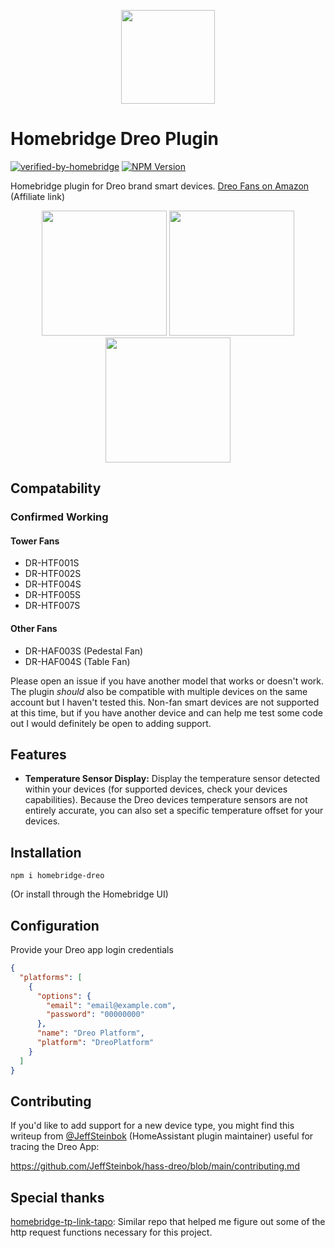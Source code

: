 <p align="center">
  <img src="https://play-lh.googleusercontent.com/8qg4gA2ZhxBNPPSlp3zT4Z54Meh-emx-JXs8M0H78_4ExRA1qE0aNpO00bI_2lbWo5g=w480-h960-rw" width=150>
</p>

# Homebridge Dreo Plugin
[![verified-by-homebridge](https://badgen.net/badge/homebridge/verified/purple)](https://github.com/homebridge/homebridge/wiki/Verified-Plugins)
[![NPM Version](https://img.shields.io/npm/v/homebridge-dreo.svg)](https://www.npmjs.com/package/homebridge-dreo)

Homebridge plugin for Dreo brand smart devices. [Dreo Fans on Amazon](https://www.amazon.com/s?k=Dreo+Smart+Fan&linkCode=ll2&tag=yozak-20&linkId=37ac94920f6842a3563ba383ded90e00&language=en_US&ref_=as_li_ss_tl) (Affiliate link)
<p align="center">
  <img src="https://github.com/zyonse/homebridge-dreo/assets/28782587/dd396181-cd27-423c-be2c-fc5892bd3e32" width=200>
  <img src="https://github.com/zyonse/homebridge-dreo/assets/28782587/c7e9d5ac-7c20-4e19-939c-c4193effd46a" width=200>
  <img src="https://github.com/zyonse/homebridge-dreo/assets/28782587/bfe7311d-3e3d-444f-95a5-c8e1a1ebd8b9" width=200>
</p>

## Compatability
### Confirmed Working
#### Tower Fans
* DR-HTF001S
* DR-HTF002S
* DR-HTF004S
* DR-HTF005S
* DR-HTF007S
#### Other Fans
* DR-HAF003S (Pedestal Fan)
* DR-HAF004S (Table Fan)

Please open an issue if you have another model that works or doesn't work. The plugin *should* also be compatible with multiple devices on the same account but I haven't tested this. Non-fan smart devices are not supported at this time, but if you have another device and can help me test some code out I would definitely be open to adding support.

## Features
- **Temperature Sensor Display:** Display the temperature sensor detected within your devices (for supported devices, check your devices capabilities). Because the Dreo devices temperature sensors are not entirely accurate, you can also set a specific temperature offset for your devices.

## Installation
```
npm i homebridge-dreo
```

(Or install through the Homebridge UI)

## Configuration
Provide your Dreo app login credentials
```json
{
  "platforms": [
    {
      "options": {
        "email": "email@example.com",
        "password": "00000000"
      },
      "name": "Dreo Platform",
      "platform": "DreoPlatform"
    }
  ]
}
```

## Contributing
If you'd like to add support for a new device type, you might find this writeup from [@JeffSteinbok](https://github.com/JeffSteinbok) (HomeAssistant plugin maintainer) useful for tracing the Dreo App:

https://github.com/JeffSteinbok/hass-dreo/blob/main/contributing.md

## Special thanks
[homebridge-tp-link-tapo](https://github.com/RaresAil/homebridge-tp-link-tapo): Similar repo that helped me figure out some of the http request functions necessary for this project.
